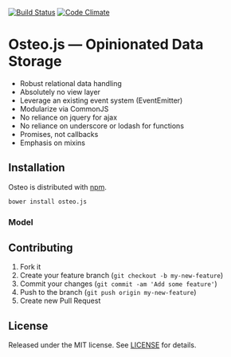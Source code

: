 [![Build Status](https://travis-ci.org/dscout/osteo.js.svg?branch=master)](https://travis-ci.org/dscout/osteo.js)
[![Code Climate](https://codeclimate.com/github/dscout/osteo.js.png)](https://codeclimate.com/github/dscout/osteo.js)

# Osteo.js — Opinionated Data Storage

* Robust relational data handling
* Absolutely no view layer
* Leverage an existing event system (EventEmitter)
* Modularize via CommonJS
* No reliance on jquery for ajax
* No reliance on underscore or lodash for functions
* Promises, not callbacks
* Emphasis on mixins

## Installation

Osteo is distributed with [npm](npm).

```bash
bower install osteo.js
```

### Model

## Contributing

1. Fork it
2. Create your feature branch (`git checkout -b my-new-feature`)
3. Commit your changes (`git commit -am 'Add some feature'`)
4. Push to the branch (`git push origin my-new-feature`)
5. Create new Pull Request

## License

Released under the MIT license. See [LICENSE](LICENSE) for details.

[npm]: http://npmjs.org/osteo
